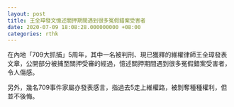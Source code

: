 ```yaml
---
layout: post
title: 王全璋發文憶述關押期間遇到很多冤假錯案受害者
date: 2020-07-09 18:08:28.000000000 +08:00
categories: rthk
---
```


在內地「709大抓捕」5周年，其中一名被判刑、現已獲釋的維權律師王全璋發表文章，公開部分被捕至關押受審的經過，憶述關押期間遇到很多冤假錯案受害者，令人傷感。

另外，幾名709事件家屬亦發表感言，指過去5走上維權路，被剝奪種種權利，但並不後悔。
